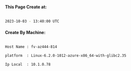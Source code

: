 
   
#### This Page Create at:

```bash

2023-10-03 - 13:40:00 UTC

```

#### Create By Machine:

```bash

Host Name : fv-az444-814

platform  : Linux-6.2.0-1012-azure-x86_64-with-glibc2.35

Ip Local  : 10.1.0.78

```


